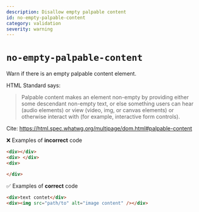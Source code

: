 ```yaml
---
description: Disallow empty palpable content
id: no-empty-palpable-content
category: validation
severity: warning
---
```


# `no-empty-palpable-content`

Warn if there is an empty palpable content element.

HTML Standard says:

> Palpable content makes an element non-empty by providing either some descendant non-empty text, or else something users can hear (audio elements) or view (video, img, or canvas elements) or otherwise interact with (for example, interactive form controls).

Cite: https://html.spec.whatwg.org/multipage/dom.html#palpable-content

❌ Examples of **incorrect** code

<!-- prettier-ignore-start -->
```html
<div></div>
<div> </div>
<div>

</div>
```
<!-- prettier-ignore-end -->

✅ Examples of **correct** code

```html
<div>text contet</div>
<div><img src="path/to" alt="image content" /></div>
```
